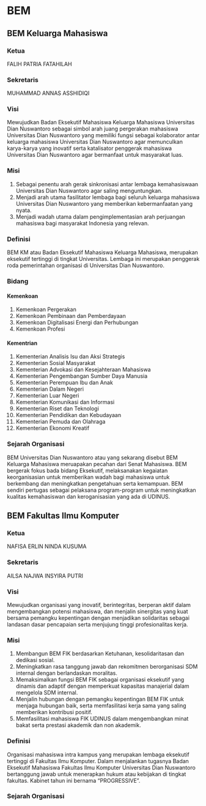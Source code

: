 # BEM 

## BEM Keluarga Mahasiswa

### Ketua 
FALIH PATRIA FATAHILAH

### Sekretaris 
MUHAMMAD ANNAS ASSHIDIQI

### Visi
Mewujudkan Badan Eksekutif Mahasiswa Keluarga Mahasiswa Universitas Dian Nuswantoro sebagai simbol arah juang pergerakan mahasiswa Universitas Dian Nuswantoro yang memiliki fungsi sebagai kolaborator antar keluarga mahasiswa Universitas Dian Nuswantoro agar memunculkan karya-karya yang inovatif serta katalisator penggerak mahasiswa Universitas Dian Nuswantoro agar bermanfaat untuk masyarakat luas.

### Misi
1. Sebagai penentu arah gerak sinkronisasi antar lembaga kemahasiswaan Universitas Dian Nuswantoro agar saling menguntungkan.
2. Menjadi arah utama fasilitator lembaga bagi seluruh keluarga mahasiswa Universitas Dian Nuswantoro yang memberikan kebermanfaatan yang nyata.
3. Menjadi wadah utama dalam pengimplementasian arah perjuangan mahasiswa bagi masyarakat Indonesia yang relevan.

### Definisi
BEM KM atau Badan Eksekutif Mahasiswa Keluarga Mahasiswa, merupakan eksekutif tertinggi di tingkat Universitas. Lembaga ini merupakan penggerak roda pemerintahan organisasi di Universitas Dian Nuswantoro.

### Bidang
#### Kemenkoan
1. Kemenkoan Pergerakan
2. Kemenkoan Pembinaan dan Pemberdayaan
3. Kemenkoan Digitalisasi Energi dan Perhubungan
4. Kemenkoan Profesi
#### Kementrian
1. Kementerian Analisis Isu dan Aksi Strategis
2. Kementerian Sosial Masyarakat
3. Kementerian Advokasi dan Kesejahteraan Mahasiswa
4. Kementerian Pengembangan Sumber Daya Manusia
5. Kementerian Perempuan Ibu dan Anak
6. Kementerian Dalam Negeri
7. Kementerian Luar Negeri
8. Kementerian Komunikasi dan Informasi
9. Kementerian Riset dan Teknologi
10. Kementerian Pendidikan dan Kebudayaan
11. Kementerian Pemuda dan Olahraga
12. Kementerian Ekonomi Kreatif	

### Sejarah Organisasi
BEM Universitas Dian Nuswantoro atau yang sekarang disebut BEM Keluarga Mahasiswa meruapakan pecahan dari Senat Mahasiswa. BEM bergerak fokus bada bidang Eksekutif, melaksanakan kegaiatan keorganisasian untuk memberikan wadah bagi mahasiswa untuk berkembang dan meningkatkan pengetahuan serta kemampuan. BEM sendiri pertugas sebagai pelaksana program-program untuk meningkatkan kualitas kemahasiswan dan keroganisasian yang ada di UDINUS.


## BEM Fakultas Ilmu Komputer 

### Ketua
NAFISA ERLIN NINDA KUSUMA

### Sekretaris
AILSA NAJWA INSYIRA PUTRI

### Visi
Mewujudkan organisasi yang inovatif, berintegritas, berperan aktif dalam mengembangkan potensi mahasiswa, dan menjalin sinergitas yang kuat bersama pemangku kepentingan dengan menjadikan solidaritas sebagai landasan dasar pencapaian serta menjujung tinggi profesionalitas kerja.

### Misi
1. Membangun BEM FIK berdasarkan Ketuhanan, kesolidaritasan dan dedikasi sosial. 
2. Meningkatkan rasa tanggung jawab dan rekomitmen berorganisasi SDM internal dengan berlandaskan moralitas. 
3. Memaksimalkan fungsi BEM FIK sebagai organisasi eksekutif yang dinamis dan adaptif dengan memperkuat kapasitas manajerial dalam mengelola SDM internal. 
4. Menjalin hubungan dengan pemangku kepentingan BEM FIK untuk menjaga hubungan baik, serta memfasilitasi kerja sama yang saling memberikan kontribusi positif. 
5. Memfasilitasi mahasiswa FIK UDINUS dalam mengembangkan minat bakat serta prestasi akademik dan non akademik.

### Definisi
Organisasi mahasiswa intra kampus yang merupakan lembaga eksekutif tertinggi di Fakultas Ilmu Komputer. Dalam menjalankan tugasnya Badan Eksekutif Mahasiswa Fakultas Ilmu Komputer Universitas Dian Nuswantoro bertanggung jawab untuk menerapkan hukum atau kebijakan di tingkat fakultas. Kabinet tahun ini bernama “PROGRESSIVE”.

### Sejarah Organisasi 